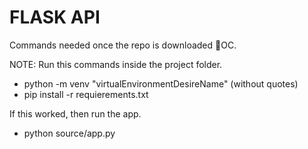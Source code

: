 # FLASK API

Commands needed once the repo is downloaded OC.

NOTE: Run this commands inside the project folder.

* python -m venv "virtualEnvironmentDesireName" (without quotes)
* pip install -r requierements.txt

If this worked, then run the app.

* python source/app.py 
